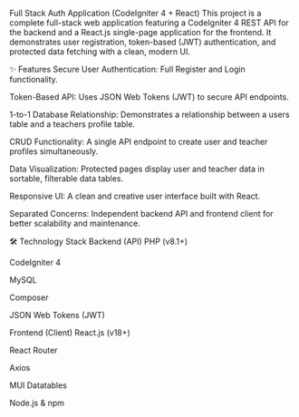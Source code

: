 Full Stack Auth Application (CodeIgniter 4 + React)
This project is a complete full-stack web application featuring a CodeIgniter 4 REST API for the backend and a React.js single-page application for the frontend. It demonstrates user registration, token-based (JWT) authentication, and protected data fetching with a clean, modern UI.

✨ Features
Secure User Authentication: Full Register and Login functionality.

Token-Based API: Uses JSON Web Tokens (JWT) to secure API endpoints.

1-to-1 Database Relationship: Demonstrates a relationship between a users table and a teachers profile table.

CRUD Functionality: A single API endpoint to create user and teacher profiles simultaneously.

Data Visualization: Protected pages display user and teacher data in sortable, filterable data tables.

Responsive UI: A clean and creative user interface built with React.

Separated Concerns: Independent backend API and frontend client for better scalability and maintenance.

🛠️ Technology Stack
Backend (API)
PHP (v8.1+)

CodeIgniter 4

MySQL

Composer

JSON Web Tokens (JWT)

Frontend (Client)
React.js (v18+)

React Router

Axios

MUI Datatables

Node.js & npm
